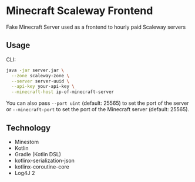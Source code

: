 # Minecraft Scaleway Frontend

Fake Minecraft Server used as a frontend to hourly paid Scaleway servers

## Usage

CLI:
```bash
java -jar server.jar \
  --zone scaleway-zone \
  --server server-uuid \
  --api-key your-api-key \
  --minecraft-host ip-of-minecraft-server
```

You can also pass `--port uint` (default: 25565) to set the port of the server or `--minecraft-port` to set the port
of the Minecraft server (default: 25565).

## Technology

- Minestom
- Kotlin
- Gradle (Kotlin DSL)
- kotlinx-serialization-json
- kotlinx-coroutine-core
- Log4J 2